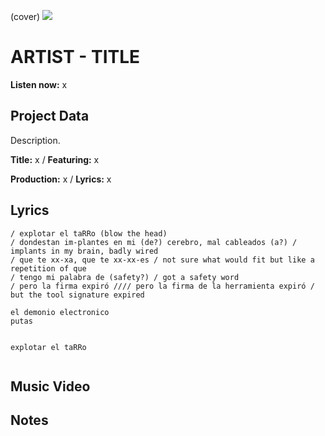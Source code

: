 (cover) ![](57175019_319474918741616_8502199518755923887_n.jpg)

# ARTIST - TITLE

**Listen now:** x

## Project Data

Description.


**Title:** x / **Featuring:** x

**Production:** x / **Lyrics:** x

## Lyrics

```
/ explotar el taRRo (blow the head)
/ dondestan im-plantes en mi (de?) cerebro, mal cableados (a?) / implants in my brain, badly wired
/ que te xx-xa, que te xx-xx-es / not sure what would fit but like a repetition of que
/ tengo mi palabra de (safety?) / got a safety word
/ pero la firma expiró //// pero la firma de la herramienta expiró / but the tool signature expired

el demonio electronico 
putas


explotar el taRRo


```

## Music Video


## Notes

